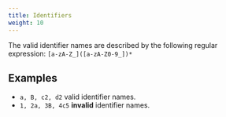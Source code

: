 ```yaml
---
title: Identifiers
weight: 10
---
```


The valid identifier names are described by the following regular expression: `[a-zA-Z_]([a-zA-Z0-9_])*`

## Examples

*   `a, B, c2, d2`
    valid identifier names.
*   `1, 2a, 3B, 4c5`
    **invalid** identifier names.
